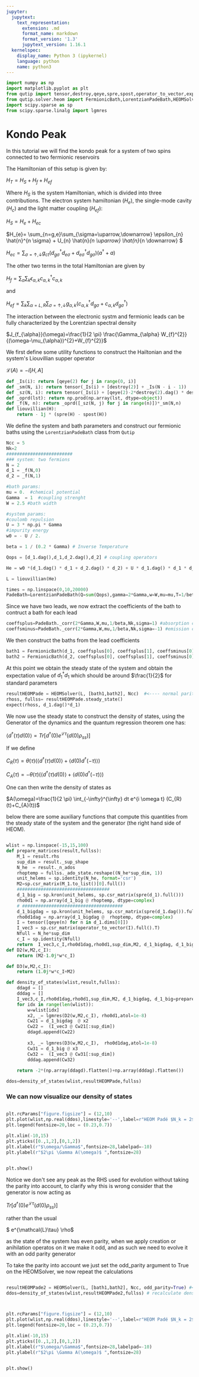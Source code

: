 ```yaml
---
jupyter:
  jupytext:
    text_representation:
      extension: .md
      format_name: markdown
      format_version: '1.3'
      jupytext_version: 1.16.1
  kernelspec:
    display_name: Python 3 (ipykernel)
    language: python
    name: python3
---
```


```python
import numpy as np
import matplotlib.pyplot as plt
from qutip import tensor,destroy,qeye,spre,spost,operator_to_vector,expect,qeye
from qutip.solver.heom import FermionicBath,LorentzianPadeBath,HEOMSolver
import scipy.sparse as sp
from scipy.sparse.linalg import lgmres
```

<!-- #region -->
# Kondo  Peak

In this tutorial we will find the kondo peak for a system of two spins connected to two fermionic reservoirs 

The Hamiltonian of this setup is given by:

$H_{T}=H_{S}+H_{f}+H_{ef}$

Where $H_{S}$ is the system Hamiltonian, which is divided into three contributions. The electron system hamiltonian ($H_{e}$), the single-mode cavity ($H_{c}$) and the light matter coupling ($H_{ef}$):

$H_{S} = H_{e} + H_{ec}$


$H_{e}=  \sum_{n=g,e}\sum_{\sigma=\uparrow,\downarrow} \epsilon_{n} \hat{n}^{n \sigma} + U_{n} \hat{n}_{n \uparrow} \hat{n}_{n \downarrow} $

$H_{ec} = \sum_{\sigma=\uparrow,\downarrow} g_{ct} (d_{g\sigma}^{\dagger} d_{e\sigma} + d_{e\sigma}^{\dagger} d_{g\sigma} )(a^{\dagger}+a)$


The other two terms in the total Hamiltonian are given by

$H_{f}= \sum_{\alpha} \sum_{k} \epsilon_{\alpha,k} c^{\dagger}_{\alpha,k}c_{\alpha,k}$

and

$H_{ef}= \sum_{k} \sum_{\alpha=L,R} \sum_{\sigma=\uparrow,\downarrow} g_{\alpha,k} (c_{\alpha,k}^{\dagger} d_{g\sigma}+c_{\alpha,k} d_{g\sigma}^{\dagger})$


The interaction between the electronic systm and fermionic leads can be fully characterized by the Lorentzian spectral density

$J_{f_{\alpha}}(\omega)=\frac{1}{2 \pi} \frac{\Gamma_{\alpha} W_{f}^{2}}{(\omega-\mu_{\alpha})^{2}+W_{f}^{2}}$


<!-- #endregion -->

We first define some utility functions to construct the Hailtonian and  the system's Liouvillian supper operator

$\mathcal{L}(A)= - i [ H , A]$

```python
def _Is(i): return [qeye(2) for j in range(0, i)]
def _sm(N, i): return tensor(_Is(i) + [destroy(2)] + _Is(N - i - 1))
def _sz(N, i): return tensor(_Is(i) + [qeye(2)-2*destroy(2).dag() * destroy(2)] + _Is(N - i - 1))
def _oprd(lst): return np.prod(np.array(lst, dtype=object))
def _f(N, n): return _oprd([_sz(N, j) for j in range(n)])*_sm(N,n)
def liouvillian(H):
    return - 1j * (spre(H) - spost(H))
```

We define the system and bath parameters and  construct our fermionic baths using the `LorentzianPadeBath`  class from `Qutip`

```python
Ncc = 5
Nk=2
#########################
### system: two fermions
N = 2
d_1 = _f(N,0)
d_2 = _f(N,1)

#bath params:
mu = 0.  #chemical potential
Gamma  = 1  #coupling strenght
W = 2.5 #bath width

#system params:
#coulomb repulsion
U = 3 * np.pi * Gamma
#impurity energy
w0 = - U / 2.

beta = 1 / (0.2 * Gamma) # Inverse Temperature

Qops = [d_1.dag(),d_1,d_2.dag(),d_2] # coupling operators 

He = w0 *(d_1.dag() * d_1 + d_2.dag() * d_2) + U * d_1.dag() * d_1 * d_2.dag() * d_2

L = liouvillian(He) 

times = np.linspace(0,10,20000)
PadeBath=LorentzianPadeBath(Q=sum(Qops),gamma=2*Gamma,w=W,mu=mu,T=1/beta,Nk=Nk)
```

Since we have two leads, we now extract the coefficients of the bath to contruct a bath for each lead

```python
coeffsplus=PadeBath._corr(2*Gamma,W,mu,1/beta,Nk,sigma=1) #absorption coefficients
coeffsminus=PadeBath._corr(2*Gamma,W,mu,1/beta,Nk,sigma=-1) #emission coefficients
```

We then construct the baths from the lead coefficients

```python
bath1 = FermionicBath(d_1, coeffsplus[0], coeffsplus[1], coeffsminus[0], coeffsminus[1], tag ="Lead 1")
bath2 = FermionicBath(d_2, coeffsplus[0], coeffsplus[1], coeffsminus[0], coeffsminus[1], tag ="Lead 2")
```

At this point we obtain the steady state of the system and obtain the expectation value of $d_{1}^{\dagger} d_{1}$ which should be around $\frac{1}{2}$ for standard parameters

```python
resultHEOMPade = HEOMSolver(L, [bath1,bath2], Ncc)  #<---- normal parity HEOM to get normal steadystate
rhoss, fullss= resultHEOMPade.steady_state()
expect(rhoss, d_1.dag()*d_1)
```

We now use the steady state to construct the density of states, using the Generator of the dynamics and the quantum regression theorem one has:

$\langle d^{\dagger}(\tau) d(0) \rangle = Tr[d^{\dagger}(0) e^{\mathcal{L}\tau} \big(d(0) \rho_{ss}\big)]$

If we define 

$C_{R}(\tau)=\theta(\tau)(\langle d^{\dagger}(\tau) d(0) \rangle+\langle  d(0) d^{\dagger}(-\tau) \rangle)$

$C_{A}(\tau)=-\theta(\tau)(\langle d^{\dagger}(\tau) d(0) \rangle+\langle  d(0) d^{\dagger}(-\tau) \rangle)$

One can then write the density of states as 

$A(\omega)=\frac{1}{2 \pi} \int_{-\infty}^{\infty} dt e^{i \omega t} (C_{R}(t)+C_{A}(t))$

below there are some auxiliary functions that compute this quantities from the steady state of the system and the generator (the right hand side of HEOM). 

```python

wlist = np.linspace(-15,15,100)
def prepare_matrices(result,fullss):
    M_1 = result.rhs
    sup_dim = result._sup_shape
    N_he  = result._n_ados
    rhoptemp = fullss._ado_state.reshape((N_he*sup_dim, 1))
    unit_helems = sp.identity(N_he, format='csr')
    M2=sp.csr_matrix(M_1.to_list()[0].full())
    ###################################
    d_1_big = sp.kron(unit_helems, sp.csr_matrix(spre(d_1).full()))
    rho0d1 = np.array(d_1_big @ rhoptemp, dtype=complex)
    # ######################################
    d_1_bigdag = sp.kron(unit_helems, sp.csr_matrix(spre(d_1.dag()).full()))
    rho0d1dag = np.array(d_1_bigdag @  rhoptemp, dtype=complex)
    I = tensor([qeye(n) for n in d_1.dims[0]])
    I_vec3 = sp.csr_matrix(operator_to_vector(I).full().T)
    Nfull = N_he*sup_dim
    c_I = sp.identity(Nfull)
    return  I_vec3,c_I,rho0d1dag,rho0d1,sup_dim,M2, d_1_bigdag, d_1_big
def D2(w,M2,c_I):
    return (M2-1.0j*w*c_I)

def D3(w,M2,c_I):
    return (1.0j*w*c_I+M2)

def density_of_states(wlist,result,fullss):
    ddagd = []
    dddag = []
    I_vec3,c_I,rho0d1dag,rho0d1,sup_dim,M2, d_1_bigdag, d_1_big=prepare_matrices(result,fullss)
    for idx in range(len(wlist)):
        w=wlist[idx]
        x2, _= lgmres(D2(w,M2,c_I), rho0d1,atol=1e-8)
        Cw21 = d_1_bigdag  @ x2
        Cw22 =  (I_vec3 @ Cw21[:sup_dim])
        ddagd.append(Cw22)
        
        x3, _= lgmres(D3(w,M2,c_I),  rho0d1dag,atol=1e-8)
        Cw31 = d_1_big @ x3
        Cw32 =  (I_vec3 @ Cw31[:sup_dim])
        dddag.append(Cw32)
        
    return -2*(np.array(ddagd).flatten()+np.array(dddag).flatten())
```

```python
ddos=density_of_states(wlist,resultHEOMPade,fullss)
```

### We can now visualize our density of states

```python

plt.rcParams["figure.figsize"] = (12,10)
plt.plot(wlist,np.real(ddos),linestyle='--',label=r"HEOM Padé $N_k = 2$",linewidth=4)
plt.legend(fontsize=20,loc = (0.23,0.7))

plt.xlim(-10,15)
plt.yticks([0.,1,2],[0,1,2])
plt.xlabel(r"$\omega/\Gamma$",fontsize=28,labelpad=-10)
plt.ylabel(r"$2\pi \Gamma A(\omega)$ ",fontsize=28)

         
plt.show()
```

Notice we don't see any peak as the RHS used for evolution without taking the parity into account, to clarify why this is wrong consider that the generator is now acting as

$Tr[d^{\dagger}(0) e^{\mathcal{L}\tau} \big(d(0) \rho_{ss}\big)]$

rather than the usual 

$ e^{\mathcal{L}\tau} \rho$

as the state of the system has even parity, when we apply creation or anihilation operatos on it we make it odd, and as such we need to evolve it with an odd parity generator

To take the parity into account we just set the odd_parity argument to True on the HEOMSolver, we now repeat the calculations

```python

resultHEOMPade2 = HEOMSolver(L, [bath1,bath2], Ncc, odd_parity=True) #<------ use ODD parity 
ddos=density_of_states(wlist,resultHEOMPade2,fullss) # recalculate density of states with odd parity
```

```python


plt.rcParams["figure.figsize"] = (12,10)
plt.plot(wlist,np.real(ddos),linestyle='--',label=r"HEOM Padé $N_k = 2$",linewidth=4)
plt.legend(fontsize=20,loc = (0.23,0.7))

plt.xlim(-10,15)
plt.yticks([0.,1,2],[0,1,2])
plt.xlabel(r"$\omega/\Gamma$",fontsize=28,labelpad=-10)
plt.ylabel(r"$2\pi \Gamma A(\omega)$ ",fontsize=28)

         
plt.show()
```
